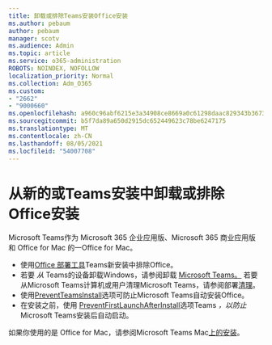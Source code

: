 ```yaml
---
title: 卸载或排除Teams安装Office安装
ms.author: pebaum
author: pebaum
manager: scotv
ms.audience: Admin
ms.topic: article
ms.service: o365-administration
ROBOTS: NOINDEX, NOFOLLOW
localization_priority: Normal
ms.collection: Adm_O365
ms.custom:
- "2662"
- "9000660"
ms.openlocfilehash: a960c96abf6215e3a34908ce8669a0c61298daac829343b3673dbfef0c4cbfc7
ms.sourcegitcommit: b5f7da89a650d2915dc652449623c78be6247175
ms.translationtype: MT
ms.contentlocale: zh-CN
ms.lasthandoff: 08/05/2021
ms.locfileid: "54007708"
---
```

# <a name="uninstall-or-exclude-teams-from-new-or-existing-office-installations"></a>从新的或Teams安装中卸载或排除Office安装

Microsoft Teams作为 Microsoft 365 企业应用版、Microsoft 365 商业应用版 和 Office for Mac 的一Office for Mac。

- 使用[Office 部署工具](https://docs.microsoft.com/deployoffice/teams-install#how-to-exclude-microsoft-teams-from-new-installations-of-microsoft-365-apps)Teams新安装中排除Office。
- 若要 *从* Teams的设备卸载Windows，请参阅卸载 [Microsoft Teams。](https://support.office.com/article/3b159754-3c26-4952-abe7-57d27f5f4c81) 若要从Microsoft Teams计算机或用户清理Microsoft Teams，请参阅部署[清理](https://docs.microsoft.com/microsoftteams/scripts/powershell-script-teams-deployment-clean-up)。
- 使用[PreventTeamsInstall](https://docs.microsoft.com/deployoffice/teams-install#use-group-policy-to-control-the-installation-of-microsoft-teams
)选项可防止Microsoft Teams自动安装Office。
- 在安装之前，使用 [PreventFirstLaunchAfterInstall](https://docs.microsoft.com/deployoffice/teams-install#use-group-policy-to-prevent-microsoft-teams-from-starting-automatically-after-installation)选项Teams *，以防止* Microsoft Teams安装后自动启动。

如果你使用的是 Office for Mac，请参阅Microsoft Teams Mac[上的安装](https://docs.microsoft.com/deployoffice/teams-install#microsoft-teams-installations-on-a-mac)。